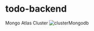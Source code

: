 # todo-backend

Mongo Atlas Cluster
![clusterMongodb](https://github.com/EU1182053/todo-backend/assets/65112935/433d3d59-ddc2-41c0-804b-adb6157707d0)
